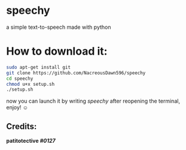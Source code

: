 # speechy
a simple text-to-speech made with python

# How to download it:

```sh
sudo apt-get install git
git clone https://github.com/NacreousDawn596/speechy
cd speechy
chmod u+x setup.sh
./setup.sh
```

now you can launch it by writing *speechy* after reopening the terminal, enjoy! ☺️

Credits:
---
**patitotective _#0127_**
